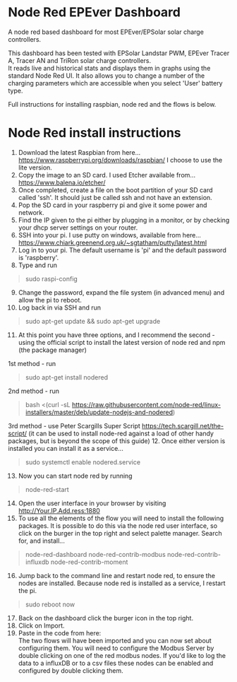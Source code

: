 # Node Red EPEver Dashboard
A node red based dashboard for most EPEver/EPSolar solar charge controllers.

This dashboard has been tested with EPSolar Landstar PWM, EPEver Tracer A, Tracer AN and TriRon solar charge controllers.  
It reads live and historical stats and displays them in graphs using the standard Node Red UI.
It also allows you to change a number of the charging parameters which are accessible when you select 'User' battery type.

Full instructions for installing raspbian, node red and the flows is below.

# Node Red install instructions

1. Download the latest Raspbian from here... https://www.raspberrypi.org/downloads/raspbian/  I choose to use the lite version.
2. Copy the image to an SD card. I used Etcher available from...  https://www.balena.io/etcher/
3. Once completed, create a file on the boot partition of your SD card called 'ssh'.  It should just be called ssh and not have an extension.
4. Pop the SD card in your raspberry pi and give it some power and network.
5. Find the IP given to the pi either by plugging in a monitor, or by checking your dhcp server settings on your router.
6. SSH into your pi.  I use putty on windows, available from here... https://www.chiark.greenend.org.uk/~sgtatham/putty/latest.html
7. Log in to your pi.  The default username is 'pi' and the default password is 'raspberry'.
8. Type and run 
> sudo raspi-config
9. Change the password, expand the file system (in advanced menu) and allow the pi to reboot.
10. Log back in via SSH and run 
> sudo apt-get update && sudo apt-get upgrade
11. At this point you have three options, and I recommend the second - using the official script to install the latest version of node red and npm (the package manager)

1st method - run
> sudo apt-get install nodered

2nd method - run
> bash <(curl -sL https://raw.githubusercontent.com/node-red/linux-installers/master/deb/update-nodejs-and-nodered)

3rd method - use Peter Scargills Super Script https://tech.scargill.net/the-script/ (it can be used to install node-red against a load of other handy packages, but is beyond the scope of this guide)
12. Once either version is installed you can install it as a service...
> sudo systemctl enable nodered.service 
13. Now you can start node red by running 
> node-red-start
14. Open the user interface in your browser by visiting http://Your.IP.Add.ress:1880
15. To use all the elements of the flow you will need to install the following packages.  It is possible to do this via the node red user interface, so click on the burger in the top right and select palette manager.
Search for, and install...    
> node-red-dashboard
> node-red-contrib-modbus
> node-red-contrib-influxdb
> node-red-contrib-moment
16. Jump back to the command line and restart node red, to ensure the nodes are installed.  Because node red is installed as a service, I restart the pi.
> sudo reboot now
17. Back on the dashboard click the burger icon in the top right.
18. Click on Import.
19. Paste in the code from here:  
The two flows will have been imported and you can now set about configuring them.
You will need to configure the Modbus Server by double clicking on one of the red modbus nodes.
If you'd like to log the data to a influxDB or to a csv files these nodes can be enabled and configured by double clicking them.
